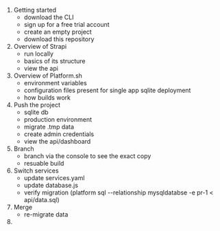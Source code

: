 1. Getting started
    - download the CLI
    - sign up for a free trial account
    - create an empty project
    - download this repository
2. Overview of Strapi
    - run locally
    - basics of its structure
    - view the api
3. Overview of Platform.sh
    - environment variables
    - configuration files present for single app sqlite deployment
    - how builds work
4. Push the project
    - sqlite db
    - production environment
    - migrate .tmp data
    - create admin credentials
    - view the api/dashboard
5. Branch
    - branch via the console to see the exact copy
    - resuable build
6. Switch services
    - update services.yaml
    - update database.js
    - verify migration (platform sql --relationship mysqldatabse -e pr-1 < api/data.sql)
7. Merge
    - re-migrate data
8. 